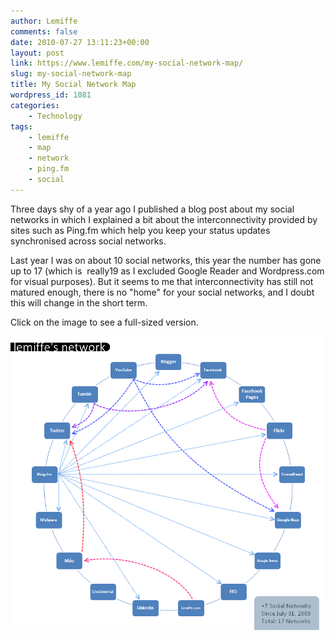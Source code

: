 ```yaml
---
author: Lemiffe
comments: false
date: 2010-07-27 13:11:23+00:00
layout: post
link: https://www.lemiffe.com/my-social-network-map/
slug: my-social-network-map
title: My Social Network Map
wordpress_id: 1081
categories:
    - Technology
tags:
    - lemiffe
    - map
    - network
    - ping.fm
    - social
---
```


Three days shy of a year ago I published a blog post about my social networks in which I explained a bit about the interconnectivity provided by sites such as Ping.fm which help you keep your status updates synchronised across social networks.

Last year I was on about 10 social networks, this year the number has gone up to 17 (which is  really19 as I excluded Google Reader and Wordpress.com for visual purposes). But it seems to me that interconnectivity has still not matured enough, there is no "home" for your social networks, and I doubt this will change in the short term.

Click on the image to see a full-sized version.

[![Social Networks](assets/media/s.png)](assets/media/s.png)
